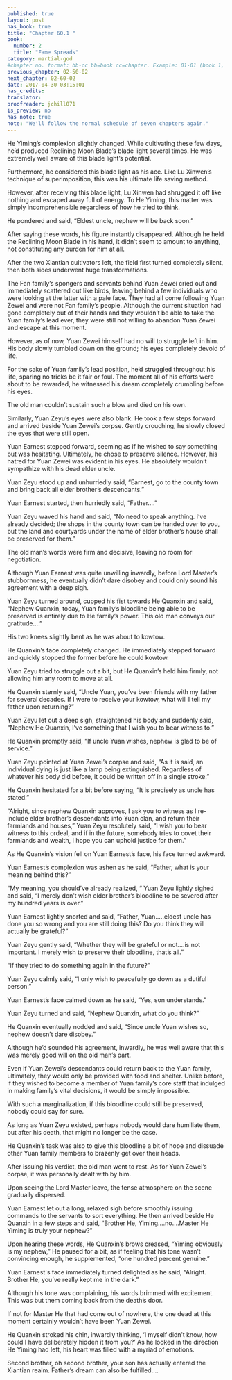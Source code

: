```yaml
---
published: true
layout: post
has_book: true
title: "Chapter 60.1 "
book:
  number: 2
  title: "Fame Spreads"
category: martial-god
#chapter no. format: bb-cc bb=book cc=chapter. Example: 01-01 (book 1, chapter 1)
previous_chapter: 02-50-02
next_chapter: 02-60-02
date: 2017-04-30 03:15:01 
has_credits:
translator:
proofreader: jchill071
is_preview: no
has_note: true
note: "We'll follow the normal schedule of seven chapters again."
---
```

He Yiming’s complexion slightly changed. While cultivating these few days, he’d produced Reclining Moon Blade’s blade light several times. He was extremely well aware of this blade light’s potential.

Furthermore, he considered this blade light as his ace. Like Lu Xinwen’s technique of superimposition, this was his ultimate life saving method.
<!--more-->

However, after receiving this blade light, Lu Xinwen had shrugged it off like nothing and escaped away full of energy. To He Yiming, this matter was simply incomprehensible regardless of how he tried to think.

He pondered and said, “Eldest uncle, nephew will be back soon.”

After saying these words, his figure instantly disappeared. Although he held the Reclining Moon Blade in his hand, it didn’t seem to amount to anything, not constituting any burden for him at all.

After the two Xiantian cultivators left, the field first turned completely silent, then both sides underwent huge transformations.

The Fan family’s spongers and servants behind Yuan Zewei cried out and immediately scattered out like birds, leaving behind a few individuals who were looking at the latter with a pale face. They had all come following Yuan Zewei and were not Fan family’s people. Although the current situation had gone completely out of their hands and they wouldn’t be able to take the Yuan family’s lead ever, they were still not willing to abandon Yuan Zewei and escape at this moment.

However, as of now, Yuan Zewei himself had no will to struggle left in him. His body slowly tumbled down on the ground; his eyes completely devoid of life.

For the sake of Yuan family’s lead position, he’d struggled throughout his life, sparing no tricks be it fair or foul. The moment all of his efforts were about to be rewarded, he witnessed his dream completely crumbling before his eyes.

The old man couldn’t sustain such a blow and died on his own.

Similarly, Yuan Zeyu’s eyes were also blank. He took a few steps forward and arrived beside Yuan Zewei’s corpse. Gently crouching, he slowly closed the eyes that were still open.

Yuan Earnest stepped forward, seeming as if he wished to say something but was hesitating. Ultimately, he chose to preserve silence. However, his hatred for Yuan Zewei was evident in his eyes. He absolutely wouldn’t sympathize with his dead elder uncle.

Yuan Zeyu stood up and unhurriedly said, “Earnest, go to the county town and bring back all elder brother’s descendants.”

Yuan Earnest started, then hurriedly said, “Father….”

Yuan Zeyu waved his hand and said, “No need to speak anything. I’ve already decided; the shops in the county town can be handed over to you, but the land and courtyards under the name of elder brother’s house shall be preserved for them.”

The old man’s words were firm and decisive, leaving no room for negotiation.

Although Yuan Earnest was quite unwilling inwardly, before Lord Master’s stubbornness, he eventually didn’t dare disobey and could only sound his agreement with a deep sigh.

Yuan Zeyu turned around, cupped his fist towards He Quanxin and said, “Nephew Quanxin, today, Yuan family’s bloodline being able to be preserved is entirely due to He family’s power. This old man conveys our gratitude….”

His two knees slightly bent as he was about to kowtow.

He Quanxin’s face completely changed. He immediately stepped forward and quickly stopped the former before he could kowtow.

Yuan Zeyu tried to struggle out a bit, but He Quanxin’s held him firmly, not allowing him any room to move at all.

He Quanxin sternly said, “Uncle Yuan, you’ve been friends with my father for several decades. If I were to receive your kowtow, what will I tell my father upon returning?”

Yuan Zeyu let out a deep sigh, straightened his body and suddenly said, “Nephew He Quanxin, I’ve something that I wish you to bear witness to.”

He Quanxin promptly said, “If uncle Yuan wishes, nephew is glad to be of service.”

Yuan Zeyu pointed at Yuan Zewei’s corpse and said, “As it is said, an individual dying is just like a lamp being extinguished. Regardless of whatever his body did before, it could be written off in a single stroke.”

He Quanxin hesitated for a bit before saying, “It is precisely as uncle has stated.”

“Alright, since nephew Quanxin approves, I ask you to witness as I re-include elder brother’s descendants into Yuan clan, and return their farmlands and houses,” Yuan Zeyu resolutely said, “I wish you to bear witness to this ordeal, and if in the future, somebody tries to covet their farmlands and wealth, I hope you can uphold justice for them.”

As He Quanxin’s vision fell on Yuan Earnest’s face, his face turned awkward.

Yuan Earnest’s complexion was ashen as he said, “Father, what is your meaning behind this?”

“My meaning, you should’ve already realized, “ Yuan Zeyu lightly sighed and said, “I merely don’t wish elder brother’s bloodline to be severed after my hundred years is over.”

Yuan Earnest lightly snorted and said, “Father, Yuan…..eldest uncle has done you so wrong and you are still doing this? Do you think they will actually be grateful?”

Yuan Zeyu gently said, “Whether they will be grateful or not….is not important. I merely wish to preserve their bloodline, that’s all.”

“If they tried to do something again in the future?”

Yuan Zeyu calmly said, “I only wish to peacefully go down as a dutiful person.”

Yuan Earnest’s face calmed down as he said, “Yes, son understands.”

Yuan Zeyu turned and said, “Nephew Quanxin, what do you think?”

He Quanxin eventually nodded and said, “Since uncle Yuan wishes so, nephew doesn’t dare disobey.”

Although he’d sounded his agreement, inwardly, he was well aware that this was merely good will on the old man’s part.

Even if Yuan Zewei’s descendants could return back to the Yuan family, ultimately, they would only be provided with food and shelter. Unlike before, if they wished to become a member of Yuan family’s core staff that indulged in making family’s vital decisions, it would be simply impossible.

With such a marginalization, if this bloodline could still be preserved, nobody could say for sure.

As long as Yuan Zeyu existed, perhaps nobody would dare humiliate them, but after his death, that might no longer be the case.

He Quanxin’s task was also to give this bloodline a bit of hope and dissuade other Yuan family members to brazenly get over their heads.

After issuing his verdict, the old man went to rest. As for Yuan Zewei’s corpse, it was personally dealt with by him.

Upon seeing the Lord Master leave, the tense atmosphere on the scene gradually dispersed.

Yuan Earnest let out a long, relaxed sigh before smoothly issuing commands to the servants to sort everything. He then arrived beside He Quanxin in a few steps and said, “Brother He, Yiming….no….Master He Yiming is truly your nephew?”

Upon hearing these words, He Quanxin’s brows creased, “Yiming obviously is my nephew,” He paused for a bit, as if feeling that his tone wasn’t convincing enough, he supplemented, “one hundred percent genuine.”

Yuan Earnest's face immediately turned delighted as he said, “Alright. Brother He, you’ve really kept me in the dark.”

Although his tone was complaining, his words brimmed with excitement. This was but them coming back from the death’s door.

If not for Master He that had come out of nowhere, the one dead at this moment certainly wouldn’t have been Yuan Zewei.

He Quanxin stroked his chin, inwardly thinking, ‘I myself didn’t know, how could I have deliberately hidden it from you?’ As he looked in the direction He Yiming had left, his heart was filled with a myriad of emotions.

Second brother, oh second brother, your son has actually entered the Xiantian realm. Father’s dream can also be fulfilled….

